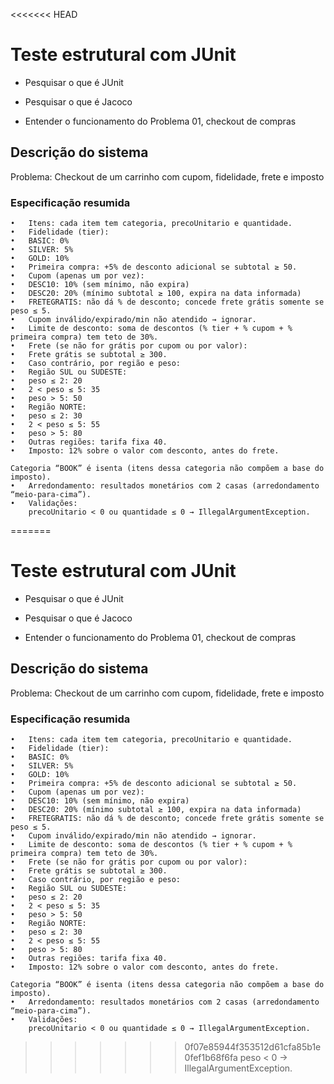 <<<<<<< HEAD
# Teste estrutural com JUnit

- Pesquisar o que é JUnit

- Pesquisar o que é Jacoco

- Entender o funcionamento do Problema 01, checkout de compras

## Descrição do sistema

Problema: Checkout de um carrinho com cupom, fidelidade, frete e imposto

### Especificação resumida
	•	Itens: cada item tem categoria, precoUnitario e quantidade.
	•	Fidelidade (tier):
	•	BASIC: 0%
	•	SILVER: 5%
	•	GOLD: 10%
	•	Primeira compra: +5% de desconto adicional se subtotal ≥ 50.
	•	Cupom (apenas um por vez):
	•	DESC10: 10% (sem mínimo, não expira)
	•	DESC20: 20% (mínimo subtotal ≥ 100, expira na data informada)
	•	FRETEGRATIS: não dá % de desconto; concede frete grátis somente se peso ≤ 5.
	•	Cupom inválido/expirado/min não atendido → ignorar.
	•	Limite de desconto: soma de descontos (% tier + % cupom + % primeira compra) tem teto de 30%.
	•	Frete (se não for grátis por cupom ou por valor):
	•	Frete grátis se subtotal ≥ 300.
	•	Caso contrário, por região e peso:
	•	Região SUL ou SUDESTE:
	•	peso ≤ 2: 20
	•	2 < peso ≤ 5: 35
	•	peso > 5: 50
	•	Região NORTE:
	•	peso ≤ 2: 30
	•	2 < peso ≤ 5: 55
	•	peso > 5: 80
	•	Outras regiões: tarifa fixa 40.
	•	Imposto: 12% sobre o valor com desconto, antes do frete.
	
	Categoria “BOOK” é isenta (itens dessa categoria não compõem a base do imposto).
	•	Arredondamento: resultados monetários com 2 casas (arredondamento “meio-para-cima”).
	•	Validações:
		precoUnitario < 0 ou quantidade ≤ 0 → IllegalArgumentException.
=======
# Teste estrutural com JUnit

- Pesquisar o que é JUnit

- Pesquisar o que é Jacoco

- Entender o funcionamento do Problema 01, checkout de compras

## Descrição do sistema

Problema: Checkout de um carrinho com cupom, fidelidade, frete e imposto

### Especificação resumida
	•	Itens: cada item tem categoria, precoUnitario e quantidade.
	•	Fidelidade (tier):
	•	BASIC: 0%
	•	SILVER: 5%
	•	GOLD: 10%
	•	Primeira compra: +5% de desconto adicional se subtotal ≥ 50.
	•	Cupom (apenas um por vez):
	•	DESC10: 10% (sem mínimo, não expira)
	•	DESC20: 20% (mínimo subtotal ≥ 100, expira na data informada)
	•	FRETEGRATIS: não dá % de desconto; concede frete grátis somente se peso ≤ 5.
	•	Cupom inválido/expirado/min não atendido → ignorar.
	•	Limite de desconto: soma de descontos (% tier + % cupom + % primeira compra) tem teto de 30%.
	•	Frete (se não for grátis por cupom ou por valor):
	•	Frete grátis se subtotal ≥ 300.
	•	Caso contrário, por região e peso:
	•	Região SUL ou SUDESTE:
	•	peso ≤ 2: 20
	•	2 < peso ≤ 5: 35
	•	peso > 5: 50
	•	Região NORTE:
	•	peso ≤ 2: 30
	•	2 < peso ≤ 5: 55
	•	peso > 5: 80
	•	Outras regiões: tarifa fixa 40.
	•	Imposto: 12% sobre o valor com desconto, antes do frete.
	
	Categoria “BOOK” é isenta (itens dessa categoria não compõem a base do imposto).
	•	Arredondamento: resultados monetários com 2 casas (arredondamento “meio-para-cima”).
	•	Validações:
		precoUnitario < 0 ou quantidade ≤ 0 → IllegalArgumentException.
>>>>>>> 0f07e85944f353512d61cfa85b1e0fef1b68f6fa
		peso < 0 → IllegalArgumentException.